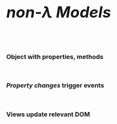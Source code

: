 <h1 style="font-size: 290%"><em>non-λ Models</em></h1>
<br><br>

<h3>Object with properties, methods</h3>
<br>
<h3><em class="fragment highlight-red">Property changes</em> trigger events</h3>
<br>
<h3 class="fragment highlight-red">Views update relevant DOM</h3>

